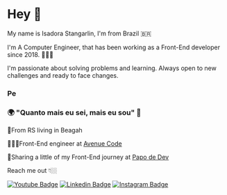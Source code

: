 # Hey 👋

My name is Isadora Stangarlin, I'm from Brazil 🇧🇷

I'm A Computer Engineer, that has been working as a Front-End developer since 2018.  👩🏼‍💻

I'm passionate about solving problems and learning. Always open to new challenges and ready to face changes.

### Pe

### 🌍 "Quanto mais eu sei, mais eu sou" 🧠

📍From RS living in Beagah

👩🏼‍💻Front-End engineer at [Avenue Code](https://www.avenuecode.com/)

🌈Sharing a little of my Front-End journey at [Papo de Dev](https://www.instagram.com/papodedev/) 

Reach me out 👇🏼

[![Youtube Badge](https://img.shields.io/badge/-Youtube-FF0000?style=flat-square&labelColor=FF0000&logo=youtube&logoColor=white&link=https://www.youtube.com/channel/UCRhKK6VrISnIWPJjYxBPKnA/videos)](https://www.youtube.com/channel/UCRhKK6VrISnIWPJjYxBPKnA/videos) [![Linkedin Badge](https://img.shields.io/badge/-LinkedIn-blue?style=flat-square&logo=Linkedin&logoColor=white&link=https://www.linkedin.com/in/isadora-rodrigues-stangarlin-48402b141/)](https://www.linkedin.com/in/isadora-rodrigues-stangarlin-48402b141/) [![Instagram Badge](https://img.shields.io/badge/-Instagram-violet?style=flat-square&logo=Instagram&logoColor=white&link=https://www.instagram.com/papodedev/)](https://www.instagram.com/papodedev/)
